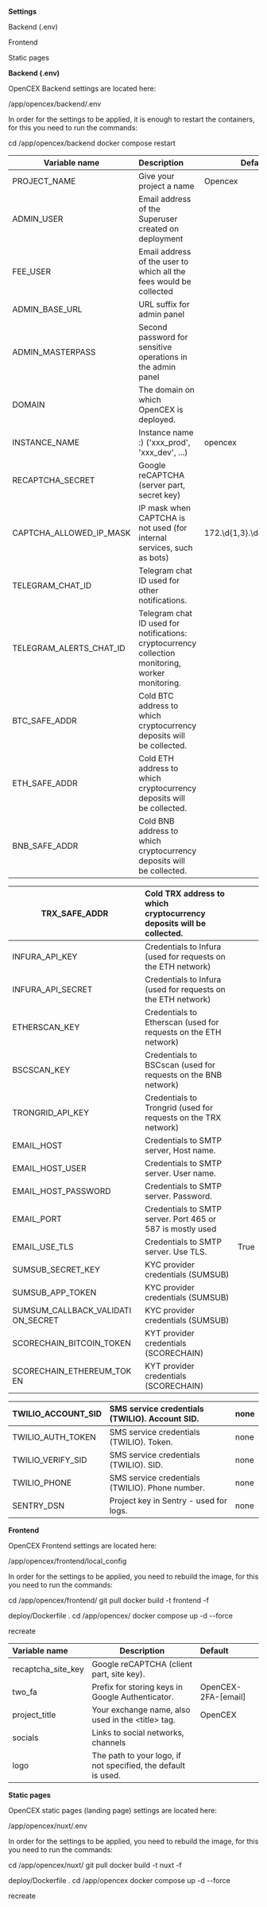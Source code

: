 

**Settings** 

Backend (.env) 

Frontend 

Static pages 

**Backend (.env)** 

OpenCEX Backend settings are located here: 

/app/opencex/backend/.env 

In order for the settings to be applied, it is enough to restart the containers, for this you need to run the commands: 

cd /app/opencex/backend docker compose restart 

| Variable name  | Description  | Default |
| ----- | :---- | ----- |
| PROJECT\_NAME  | Give your project a name  | Opencex |
| ADMIN\_USER  | Email address of the Superuser created on deployment |  |
| FEE\_USER  | Email address of the user to which all the fees would be collected |  |
| ADMIN\_BASE\_URL  | URL suffix for admin panel |  |
| ADMIN\_MASTERPASS  | Second password for sensitive operations in the admin panel |  |
| DOMAIN  | The domain on which OpenCEX is deployed. |  |
| INSTANCE\_NAME  | Instance name :)   ('xxx\_prod', 'xxx\_dev', ...) | opencex |
| RECAPTCHA\_SECRET  | Google reCAPTCHA (server part, secret key) |  |
| CAPTCHA\_ALLOWED\_IP\_MASK  | IP mask when CAPTCHA is not used (for internal services, such as bots) | 172.\\d{1,3}.\\d{1,3}.\\d{1,3} |
| TELEGRAM\_CHAT\_ID  | Telegram chat ID used for other notifications. |  |
| TELEGRAM\_ALERTS\_CHAT\_ID  | Telegram chat ID used for  notifications: cryptocurrency  collection monitoring, worker  monitoring. |  |
| BTC\_SAFE\_ADDR  | Cold BTC address to which  cryptocurrency deposits will be collected. |  |
| ETH\_SAFE\_ADDR  | Cold ETH address to which  cryptocurrency deposits will be collected. |  |
| BNB\_SAFE\_ADDR  | Cold BNB address to which  cryptocurrency deposits will be collected. |  |

| TRX\_SAFE\_ADDR  | Cold TRX address to which  cryptocurrency deposits will be collected. |  |
| ----- | :---- | :---- |
| INFURA\_API\_KEY  | Credentials to Infura (used for requests on the ETH network) |  |
| INFURA\_API\_SECRET  | Credentials to Infura (used for requests on the ETH network) |  |
| ETHERSCAN\_KEY  | Credentials to Etherscan (used for requests on the ETH network) |  |
| BSCSCAN\_KEY  | Credentials to BSCscan (used for requests on the BNB network) |  |
| TRONGRID\_API\_KEY  | Credentials to Trongrid (used for requests on the TRX network) |  |
| EMAIL\_HOST  | Credentials to SMTP server, Host name. |  |
| EMAIL\_HOST\_USER  | Credentials to SMTP server. User name. |  |
| EMAIL\_HOST\_PASSWORD  | Credentials to SMTP server.  Password. |  |
| EMAIL\_PORT  | Credentials to SMTP server. Port 465 or 587 is mostly used |  |
| EMAIL\_USE\_TLS  | Credentials to SMTP server. Use TLS. | True |
| SUMSUB\_SECRET\_KEY  | KYC provider credentials  (SUMSUB) |  |
| SUMSUB\_APP\_TOKEN  | KYC provider credentials  (SUMSUB) |  |
| SUMSUM\_CALLBACK\_VALIDATI ON\_SECRET | KYC provider credentials  (SUMSUB) |  |
| SCORECHAIN\_BITCOIN\_TOKEN  | KYT provider credentials  (SCORECHAIN) |  |
| SCORECHAIN\_ETHEREUM\_TOK EN | KYT provider credentials  (SCORECHAIN) |  |

| TWILIO\_ACCOUNT\_SID  | SMS service credentials (TWILIO). Account SID. | none |
| :---- | :---- | :---- |
| TWILIO\_AUTH\_TOKEN  | SMS service credentials (TWILIO). Token. | none |
| TWILIO\_VERIFY\_SID  | SMS service credentials (TWILIO). SID. | none |
| TWILIO\_PHONE  | SMS service credentials (TWILIO). Phone number. | none |
| SENTRY\_DSN  | Project key in Sentry \- used for logs. | none |

**Frontend** 

OpenCEX Frontend settings are located here: 

/app/opencex/frontend/local\_config 

In order for the settings to be applied, you need to rebuild the image, for this you need to run the commands: 

cd /app/opencex/frontend/ git pull docker build \-t frontend \-f 

deploy/Dockerfile . cd /app/opencex/ docker compose up \-d \--force 

recreate 

| Variable name  | Description  | Default |
| :---- | ----- | :---- |
| recaptcha\_site\_key  | Google reCAPTCHA (client part, site key). |  |
| two\_fa  | Prefix for storing keys in Google Authenticator. | OpenCEX-2FA-\[email\] |
| project\_title  | Your exchange name, also used in the \<title\> tag. | OpenCEX |
| socials  | Links to social networks, channels |  |
| logo  | The path to your logo, if not  specified, the default is used. |  |

**Static pages** 

OpenCEX static pages (landing page) settings are located here: 

/app/opencex/nuxt/.env 

In order for the settings to be applied, you need to rebuild the image, for this you need to run the commands: 

cd /app/opencex/nuxt/ git pull docker build \-t nuxt \-f 

deploy/Dockerfile . cd /app/opencex docker compose up \-d \--force 

recreate 